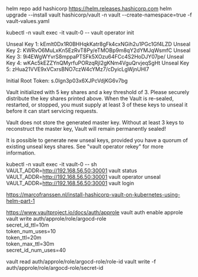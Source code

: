 helm repo add hashicorp https://helm.releases.hashicorp.com
helm upgrade --install vault hashicorp/vault -n vault --create-namespace=true -f vault-values.yaml

kubectl -n vault exec -it vault-0 -- vault operator init

Unseal Key 1: kEmlt0Dx1R0BHHqkKatr8gFk4cxNGih2u1PGc1Gf4LZD
Unseal Key 2: KWRvO6MuLxKn5EzRvT8Py/eTMOBp9m8qY2dYMJqWsmfC
Unseal Key 3: 9i4EWgWYvrS8mppaPTSFk5XOzu64FCc4S2HoDJY07pe/
Unseal Key 4: wKAc5kEZZYnQMyrfuPORzqRjI2gKNm4VguQrvjeqSgHt
Unseal Key 5: zHua21VVE9xVCxrsBNO7czW4cYMz7/cDyicLgWjnUHl7

Initial Root Token: s.0lgn3p03x6XJPcVdjKG6v7bg

Vault initialized with 5 key shares and a key threshold of 3. Please securely
distribute the key shares printed above. When the Vault is re-sealed,
restarted, or stopped, you must supply at least 3 of these keys to unseal it
before it can start servicing requests.

Vault does not store the generated master key. Without at least 3 keys to
reconstruct the master key, Vault will remain permanently sealed!

It is possible to generate new unseal keys, provided you have a quorum of
existing unseal keys shares. See "vault operator rekey" for more information.

kubectl -n vault exec -it vault-0 -- sh
VAULT_ADDR=http://192.168.56.50:30001 vault status
VAULT_ADDR=http://192.168.56.50:30001 vault operator unseal
VAULT_ADDR=http://192.168.56.50:30001 vault login

https://marcofranssen.nl/install-hashicorp-vault-on-kubernetes-using-helm-part-1


https://www.vaultproject.io/docs/auth/approle
vault auth enable approle
vault write auth/approle/role/argocd-role \
    secret_id_ttl=10m \
    token_num_uses=10 \
    token_ttl=20m \
    token_max_ttl=30m \
    secret_id_num_uses=40

vault read auth/approle/role/argocd-role/role-id
vault write -f auth/approle/role/argocd-role/secret-id